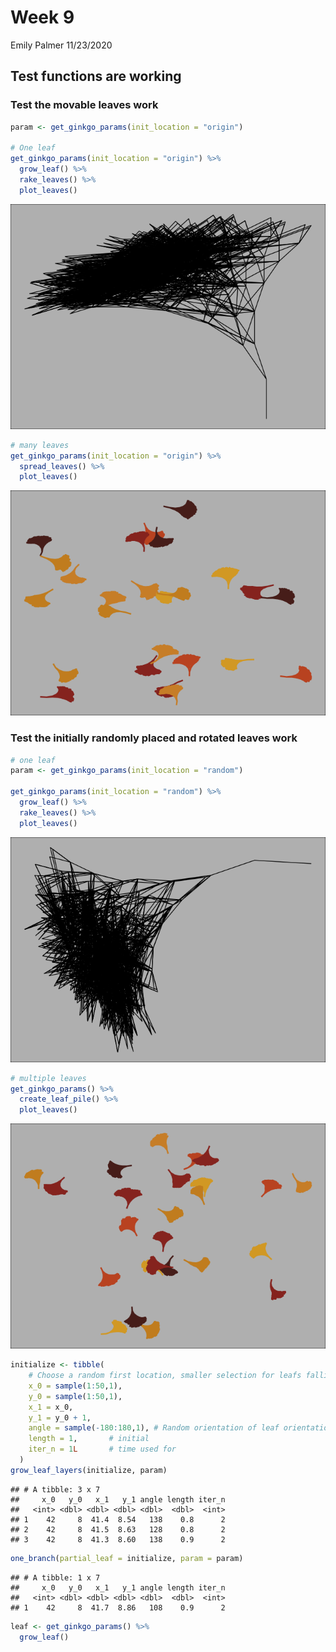 Week 9
================
Emily Palmer
11/23/2020

## Test functions are working

### Test the movable leaves work

``` r
param <- get_ginkgo_params(init_location = "origin")

# One leaf
get_ginkgo_params(init_location = "origin") %>% 
  grow_leaf() %>% 
  rake_leaves() %>% 
  plot_leaves()
```

![](06_Week9_files/figure-gfm/unnamed-chunk-1-1.png)<!-- -->

``` r
# many leaves 
get_ginkgo_params(init_location = "origin") %>% 
  spread_leaves() %>% 
  plot_leaves()
```

![](06_Week9_files/figure-gfm/unnamed-chunk-1-2.png)<!-- -->

### Test the initially randomly placed and rotated leaves work

``` r
# one leaf
param <- get_ginkgo_params(init_location = "random")

get_ginkgo_params(init_location = "random") %>%
  grow_leaf() %>% 
  rake_leaves() %>%
  plot_leaves()
```

![](06_Week9_files/figure-gfm/unnamed-chunk-2-1.png)<!-- -->

``` r
# multiple leaves
get_ginkgo_params() %>% 
  create_leaf_pile() %>% 
  plot_leaves()
```

![](06_Week9_files/figure-gfm/unnamed-chunk-2-2.png)<!-- -->

``` r
initialize <- tibble(
    # Choose a random first location, smaller selection for leafs falling
    x_0 = sample(1:50,1),
    y_0 = sample(1:50,1),
    x_1 = x_0,
    y_1 = y_0 + 1,
    angle = sample(-180:180,1), # Random orientation of leaf orientation
    length = 1,       # initial
    iter_n = 1L       # time used for
  )
grow_leaf_layers(initialize, param)
```

    ## # A tibble: 3 x 7
    ##     x_0   y_0   x_1   y_1 angle length iter_n
    ##   <int> <dbl> <dbl> <dbl> <dbl>  <dbl>  <int>
    ## 1    42     8  41.4  8.54   138    0.8      2
    ## 2    42     8  41.5  8.63   128    0.8      2
    ## 3    42     8  41.3  8.60   138    0.9      2

``` r
one_branch(partial_leaf = initialize, param = param)
```

    ## # A tibble: 1 x 7
    ##     x_0   y_0   x_1   y_1 angle length iter_n
    ##   <int> <dbl> <dbl> <dbl> <dbl>  <dbl>  <int>
    ## 1    42     8  41.7  8.86   108    0.9      2

``` r
leaf <- get_ginkgo_params() %>%
  grow_leaf()
```
